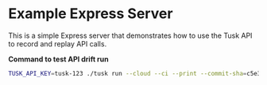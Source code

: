 # Example Express Server

This is a simple Express server that demonstrates how to use the Tusk API to record and replay API calls.

**Command to test API drift run**

```bash
TUSK_API_KEY=tusk-123 ./tusk run --cloud --ci --print --commit-sha=c5e3942da4af29ff31170e64d9ca463e06851ff6 --pr-number=2 --branch=sohil-kshirsagar-patch-1

```

